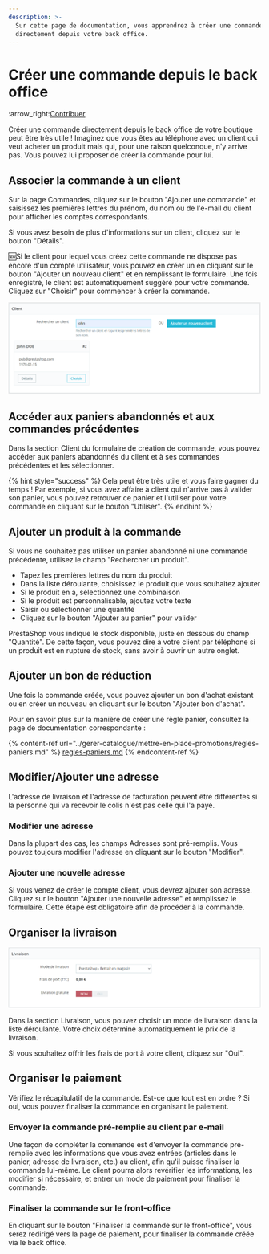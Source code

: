 ```yaml
---
description: >-
  Sur cette page de documentation, vous apprendrez à créer une commande
  directement depuis votre back office.
---
```


# Créer une commande depuis le back office

:arrow\_right:[Contribuer](https://prestashop.gitbook.io/howtocontribute/)

Créer une commande directement depuis le back office de votre boutique peut être très utile ! Imaginez que vous êtes au téléphone avec un client qui veut acheter un produit mais qui, pour une raison quelconque, n'y arrive pas. Vous pouvez lui proposer de créer la commande pour lui.

## Associer la commande à un client

Sur la page Commandes, cliquez sur le bouton "Ajouter une commande" et saisissez les premières lettres du prénom, du nom ou de l'e-mail du client pour afficher les comptes correspondants.

Si vous avez besoin de plus d'informations sur un client, cliquez sur le bouton "Détails".

:new:Si le client pour lequel vous créez cette commande ne dispose pas encore d'un compte utilisateur, vous pouvez en créer un en cliquant sur le bouton "Ajouter un nouveau client" et en remplissant le formulaire. Une fois enregistré, le client est automatiquement suggéré pour votre commande. Cliquez sur "Choisir" pour commencer à créer la commande.

![](<../../../.gitbook/assets/image (16) (1).png>)

## Accéder aux paniers abandonnés et aux commandes précédentes

Dans la section Client du formulaire de création de commande, vous pouvez accéder aux paniers abandonnés du client et à ses commandes précédentes et les sélectionner.

{% hint style="success" %}
Cela peut être très utile et vous faire gagner du temps ! Par exemple, si vous avez affaire à client qui n'arrive pas à valider son panier, vous pouvez retrouver ce panier et l'utiliser pour votre commande en cliquant sur le bouton "Utiliser".
{% endhint %}

## Ajouter un produit à la commande

Si vous ne souhaitez pas utiliser un panier abandonné ni une commande précédente, utilisez le champ "Rechercher un produit".

* Tapez les premières lettres du nom du produit
* Dans la liste déroulante, choisissez le produit que vous souhaitez ajouter
* Si le produit en a, sélectionnez une combinaison
* Si le produit est personnalisable, ajoutez votre texte
* Saisir ou sélectionner une quantité
* Cliquez sur le bouton "Ajouter au panier" pour valider

PrestaShop vous indique le stock disponible, juste en dessous du champ "Quantité". De cette façon, vous pouvez dire à votre client par téléphone si un produit est en rupture de stock, sans avoir à ouvrir un autre onglet.

## Ajouter un bon de réduction

Une fois la commande créée, vous pouvez ajouter un bon d'achat existant ou en créer un nouveau en cliquant sur le bouton "Ajouter bon d'achat".

Pour en savoir plus sur la manière de créer une règle panier, consultez la page de documentation correspondante :

{% content-ref url="../gerer-catalogue/mettre-en-place-promotions/regles-paniers.md" %}
[regles-paniers.md](../gerer-catalogue/mettre-en-place-promotions/regles-paniers.md)
{% endcontent-ref %}

## Modifier/Ajouter une adresse

L'adresse de livraison et l'adresse de facturation peuvent être différentes si la personne qui va recevoir le colis n'est pas celle qui l'a payé.

### Modifier une adresse

Dans la plupart des cas, les champs Adresses sont pré-remplis. Vous pouvez toujours modifier l'adresse en cliquant sur le bouton "Modifier".

### Ajouter une nouvelle adresse

Si vous venez de créer le compte client, vous devrez ajouter son adresse. Cliquez sur le bouton "Ajouter une nouvelle adresse" et remplissez le formulaire. Cette étape est obligatoire afin de procéder à la commande.

## Organiser la livraison

![](<../../../.gitbook/assets/image (17) (1).png>)

Dans la section Livraison, vous pouvez choisir un mode de livraison dans la liste déroulante. Votre choix détermine automatiquement le prix de la livraison.

Si vous souhaitez offrir les frais de port à votre client, cliquez sur "Oui".

## Organiser le paiement

Vérifiez le récapitulatif de la commande. Est-ce que tout est en ordre ? Si oui, vous pouvez finaliser la commande en organisant le paiement.

### Envoyer la commande pré-remplie au client par e-mail

Une façon de compléter la commande est d'envoyer la commande pré-remplie avec les informations que vous avez entrées (articles dans le panier, adresse de livraison, etc.) au client, afin qu'il puisse finaliser la commande lui-même. Le client pourra alors revérifier les informations, les modifier si nécessaire, et entrer un mode de paiement pour finaliser la commande.

### Finaliser la commande sur le front-office

En cliquant sur le bouton "Finaliser la commande sur le front-office", vous serez redirigé vers la page de paiement, pour finaliser la commande créée via le back office.
